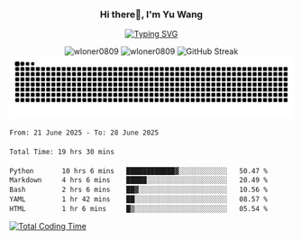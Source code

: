 <h3 align="center">Hi there👋, I'm Yu Wang</h1>

<p align="center"><a href="https://git.io/typing-svg"><img src="https://readme-typing-svg.demolab.com?font=Alex+Brush&size=18&pause=1000&color=716A50&background=6F66FF00&center=true&vCenter=true&width=435&lines=To+love+oneself+is+the+beginning+of+a+lifelong+romance.+%E2%80%94+Oscar+Wilde" alt="Typing SVG" /></a></p>


<p align="center">
 <img src="https://github-readme-stats.vercel.app/api/top-langs?username=wloner0809&show_icons=true&locale=en&layout=compact" alt="wloner0809" height=120 />
 <img src="https://github-readme-stats.vercel.app/api?username=wloner0809&show_icons=true&locale=en" alt="wloner0809" height=120 />
 <img src="https://github-readme-streak-stats.herokuapp.com?user=wloner0809&theme=microsoft" alt="GitHub Streak" height=120 />
 <img src="https://github.com/Wloner0809/Wloner0809/blob/output/github-contribution-grid-snake.svg">
</p>
 
<!--START_SECTION:waka-->

```txt
From: 21 June 2025 - To: 28 June 2025

Total Time: 19 hrs 30 mins

Python       10 hrs 6 mins   ████████████▓░░░░░░░░░░░░   50.47 %
Markdown     4 hrs 6 mins    █████░░░░░░░░░░░░░░░░░░░░   20.49 %
Bash         2 hrs 6 mins    ██▓░░░░░░░░░░░░░░░░░░░░░░   10.56 %
YAML         1 hr 42 mins    ██░░░░░░░░░░░░░░░░░░░░░░░   08.57 %
HTML         1 hr 6 mins     █▒░░░░░░░░░░░░░░░░░░░░░░░   05.54 %
```

<!--END_SECTION:waka-->

[![Total Coding Time](https://wakatime.com/badge/user/3b010e91-e8bb-445f-9eac-c8ab5bc30cb6.svg)](https://wakatime.com/@3b010e91-e8bb-445f-9eac-c8ab5bc30cb6)
